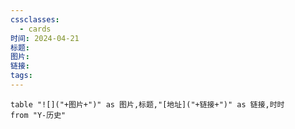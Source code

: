 ```yaml
---
cssclasses:
  - cards
时间: 2024-04-21
标题: 
图片: 
链接: 
tags:
---
```



```dataview
table "![]("+图片+")" as 图片,标题,"[地址]("+链接+")" as 链接,时时
from "Y-历史"
```

